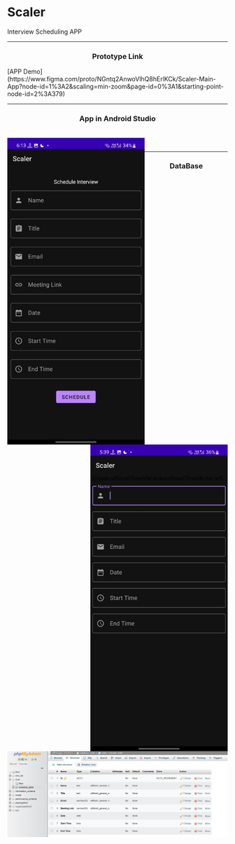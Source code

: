 # Scaler
Interview Scheduling APP

<hr>
<h3 align="center">Prototype Link</h3>
[APP Demo](https://www.figma.com/proto/NGntq2AnwoVlhQ8hErlKCk/Scaler-Main-App?node-id=1%3A2&scaling=min-zoom&page-id=0%3A1&starting-point-node-id=2%3A379)
<hr>
<h3 align="center">App in Android Studio</h3>
<p>
<br>
<img align="left" src="https://github.com/akanksha-patil1404/Scaler/blob/main/WhatsApp%20Image%202023-02-23%20at%2021.32.30.jpg" height="700"/>
<img align="right" src="https://github.com/akanksha-patil1404/Scaler/blob/main/WhatsApp%20Image%202023-02-23%20at%2021.32.31.jpg" height="700"/>
</br>
</p>





<p>
<hr>
<h3 align="center">DataBase</h3>
<img src="https://github.com/akanksha-patil1404/Scaler/blob/main/Screenshot%20(984).png"/>
</p>
